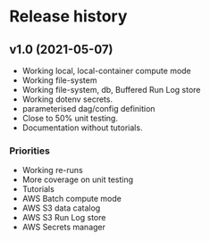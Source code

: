 # Release history

## v1.0 (2021-05-07)

- Working local, local-container compute mode
- Working file-system
- Working file-system, db, Buffered Run Log store
- Working dotenv secrets.
- parameterised dag/config definition
- Close to 50% unit testing.
- Documentation without tutorials.


### Priorities

- Working re-runs
- More coverage on unit testing
- Tutorials
- AWS Batch compute mode
- AWS S3 data catalog
- AWS S3 Run Log store
- AWS Secrets manager
